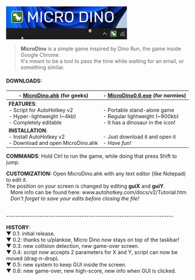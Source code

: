 <img src="https://raw.githubusercontent.com/DavidBevi/MicroDino/main/MicroDinoDemo1.gif" height="90" style="margin:-4 4 -4 0" /><br>

><b>MicroDino</b> is a simple game inspired by Dino Run, the game inside Google Chrome. <br> 
It's meant to be a tool to pass the time while waiting for an email, or something similar.<br>

<h4 style="font-size:24; margin:16 0 -2 0">DOWNLOADS:</h4>

| - [MicroDino.ahk](https://github.com/DavidBevi/MicroDino/releases/download/v0.6/MicroDino.ahk) (for geeks) | - [MicroDino0.6.exe](https://github.com/DavidBevi/MicroDino/releases/download/v0.6/MicroDino0.6.exe) (for normies)</h3>  |
|-|-|
|<b>FEATURES</b>:<br> - Script for AutoHotkey v2<br>- Hyper-lightweight (~4kb)<br>- Completely editable | <br>- Portable stand-alone game<br>- Regular lightweight (~900kb)<br>- It has a dinosaur in the  icon! |
|<b>INSTALLATION</b>:<br>- Install AutoHotkey v2<br>- Download and open MicroDino.ahk|<br>- Just download it and open it<br>- <i>Have fun!</i>|







<b>COMMANDS</b>: Hold Ctrl to run the game, while doing that press Shift to jump.<br>
</p>

<p>
<b>CUSTOMIZATION:</b> Open MicroDino.ahk with any text editor (like Notepad) to edit it.<br>
The position on your screen is changed by editing <b>guiX</b> and <b>guiY</b>.<br>
 <span>&nbsp;&nbsp;</span> More info can be found here: www.autohotkey.com/docs/v2/Tutorial.htm<br>
 <span>&nbsp;&nbsp;</span> <i>Don't forget to save your edits before closing the file!</i>
</p>
<br>
-----------------------------------------------------------------------
<p>
<b>HISTORY</b>:<br> 
▼ 0.1: initial release.<br>
▼ 0.2: thanks to u/plankoe, Micro Dino now stays on top of the taskbar!<br>
▼ 0.3: new collision detection, new game-over screen.<br>
▼ 0.4: script now accepts 2 parameters for X and Y, script can now be moved (drag-n-drop).<br>
▼ 0.5: new system to keep GUI inside the screen.<br>
▼ 0.6: new game-over, new high-score, new info when GUI is clicked.<br>
</p>
